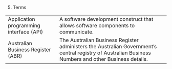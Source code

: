5. Terms


| | | 
| --- |------- |
Application programming interface (API) |A software development construct that allows software components to communicate.| 
Australian Business Register (ABR) | The Australian Business Register administers the Australian Government’s central registry of Australian Business Numbers and other Business details.|
